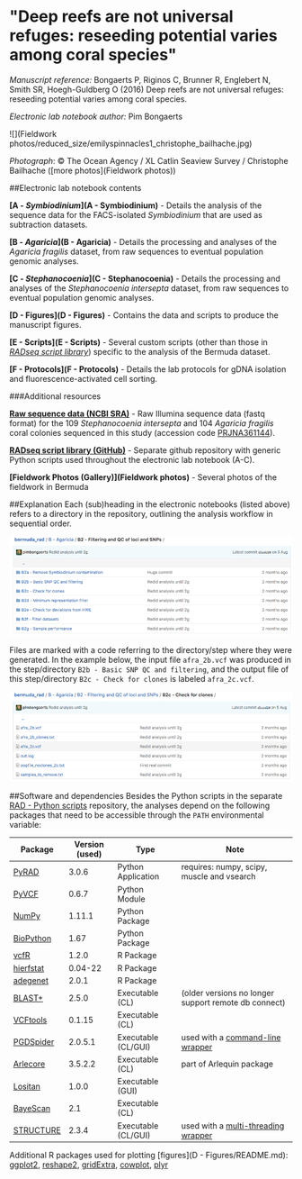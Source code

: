 # "Deep reefs are not universal refuges: reseeding potential varies among coral species"

*Manuscript reference:* Bongaerts P, Riginos C, Brunner R, Englebert N, Smith SR, Hoegh-Guldberg O (2016) Deep reefs are not universal refuges: reseeding potential varies among coral species.

*Electronic lab notebook author:* Pim Bongaerts

![](Fieldwork photos/reduced_size/emilyspinnacles1_christophe_bailhache.jpg)

*Photograph*: © The Ocean Agency / XL Catlin Seaview Survey / Christophe Bailhache ([more photos](Fieldwork photos))

##Electronic lab notebook contents

**[A - *Symbiodinium*](A - Symbiodinium)** - 
Details the analysis of the sequence data for the FACS-isolated *Symbiodinium* that are used as subtraction datasets.

**[B - *Agaricia*](B - Agaricia)** - 
Details the processing and analyses of the *Agaricia fragilis* dataset, from raw sequences to eventual population genomic analyses.

**[C - *Stephanocoenia*](C - Stephanocoenia)** - 
Details the processing and analyses of the *Stephanocoenia intersepta* dataset, from raw sequences to eventual population genomic analyses.

**[D - Figures](D - Figures)** - 
Contains the data and scripts to produce the manuscript figures.

**[E - Scripts](E - Scripts)** - 
Several custom scripts (other than those in *[RADseq script library](https://github.com/pimbongaerts/radseq)*) specific to the analysis of the Bermuda dataset.

**[F - Protocols](F - Protocols)** - 
Details the lab protocols for gDNA isolation and fluorescence-activated cell sorting.

###Additional resources

**[Raw sequence data (NCBI SRA)](https://www.ncbi.nlm.nih.gov/bioproject/361144)** - Raw Illumina sequence data (fastq format) for the 109 *Stephanocoenia intersepta* and 104 *Agaricia fragilis* coral colonies sequenced in this study (accession code [PRJNA361144](https://www.ncbi.nlm.nih.gov/bioproject/361144)).

**[RADseq script library (GitHub)](https://github.com/pimbongaerts/radseq)** - Separate github repository with generic Python scripts used throughout the electronic lab notebook (A-C).

**[Fieldwork Photos (Gallery)](Fieldwork photos)** - Several photos of the fieldwork in Bermuda

##Explanation
Each (sub)heading in the electronic notebooks (listed above) refers to a directory in the repository, outlining the analysis workflow in sequential order.

![Screenshot](screenshot1.png)

Files are marked with a code referring to the directory/step where they were generated. In the example below, the input file `afra_2b.vcf` was produced in the step/directory `B2b - Basic SNP QC and filtering`, and the output file of this step/directory `B2c - Check for clones` is labeled `afra_2c.vcf`.

![Screenshot](screenshot2.png)

##Software and dependencies
Besides the Python scripts in the separate [RAD - Python scripts](https://github.com/pimbongaerts/radseq) repository, the analyses depend on the following packages that need to be accessible through the `PATH` environmental variable:

|Package|Version (used)|Type|Note|
|---|---|---|---|
|[PyRAD](https://github.com/dereneaton/pyrad)|3.0.6|Python Application|requires: numpy, scipy, muscle and vsearch|
|[PyVCF](https://github.com/jamescasbon/PyVCF)|0.6.7|Python Module||
|[NumPy](http://www.numpy.org/)|1.11.1|Python Package||
|[BioPython](http://biopython.org/)|1.67|Python Package||
|[vcfR](https://CRAN.R-project.org/package=vcfR)|1.2.0|R Package||
|[hierfstat](https://cran.r-project.org/package=hierfstat)|0.04-22|R Package||
|[adegenet](https://cran.r-project.org/package=adegenet)|2.0.1|R Package||
|[BLAST+](https://blast.ncbi.nlm.nih.gov/Blast.cgi?PAGE_TYPE=BlastDocs&DOC_TYPE=Download)|2.5.0|Executable (CL)|(older versions no longer support remote db connect)|
|[VCFtools](https://vcftools.github.io/)|0.1.15|Executable (CL)||
|[PGDSpider](http://www.cmpg.unibe.ch/software/PGDSpider/)|2.0.5.1|Executable (CL/GUI)|used with a [command-line wrapper](https://github.com/pimbongaerts/radseq/blob/master/vcf_spider.py)|
|[Arlecore](http://cmpg.unibe.ch/software/arlequin35/)|3.5.2.2|Executable (CL)|part of Arlequin package|
|[Lositan](http://popgen.net/soft/lositan/)|1.0.0|Executable (GUI)||
|[BayeScan](http://cmpg.unibe.ch/software/BayeScan/)|2.1|Executable (CL)||
|[STRUCTURE](http://pritchardlab.stanford.edu/structure.html)|2.3.4|Executable (CL/GUI)|used with a [multi-threading wrapper](https://github.com/pimbongaerts/radseq/tree/master/structure_mp)|

Additional R packages used for plotting [figures](D - Figures/README.md): [ggplot2](https://cran.r-project.org/package=ggplot2), [reshape2](https://cran.r-project.org/package=reshape2), [gridExtra](https://cran.r-project.org/package=gridExtra), [cowplot](https://cran.r-project.org/package=cowplot), [plyr](https://cran.r-project.org/package=plyr)